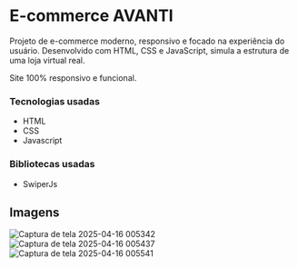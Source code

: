 # E-commerce AVANTI

Projeto de e-commerce moderno, responsivo e focado na experiência do usuário. Desenvolvido com HTML, CSS e JavaScript, simula a estrutura de uma loja virtual real.

Site 100% responsivo e funcional.

### Tecnologias usadas
- HTML
- CSS
- Javascript
### Bibliotecas usadas
- SwiperJs

## Imagens
![Captura de tela 2025-04-16 005342](https://github.com/user-attachments/assets/0e20ce74-7740-4a89-ac85-94df6012dd8e)
![Captura de tela 2025-04-16 005437](https://github.com/user-attachments/assets/e6d3003c-ceb2-4982-9a96-9b14af920f53)
![Captura de tela 2025-04-16 005541](https://github.com/user-attachments/assets/1b5f2cf0-99b9-4892-b8ab-f7f6d578725f)
